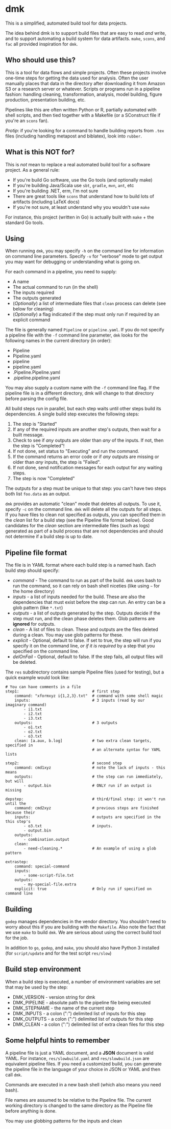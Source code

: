 # dmk

This is a simplified, automated build tool for data projects.

The idea behind dmk is to support build files that are easy to read *and*
write, and to support automating a build system for data artifacts. `make`,
`scons`, and `fac` all provided inspiration for `dmk`.

## Who should use this?

This is a tool for data flows and simple projects. Often these projects
involve one-time steps for getting the data used for analysis. Often the user
manually places that data in the directory after downloading it from Amazon S3
or a research server or whatever. Scripts or programs run in a pipeline
fashion: handling cleaning, transformation, analysis, model building,
figure production, presentation building, etc.

Pipelines like this are often written Python or R, partially automated with
shell scripts, and then tied together with a Makefile (or a SConstruct file if
you're an `scons` fan).

*Protip*: if you're looking for a command to handle building reports from `.tex`
files (including handling metapost and biblatex), look into `rubber`.

## What is this NOT for?

This is *not* mean to replace a real automated build tool for a software
project. As a general rule:

* If you're build Go software, use the Go tools (and optionally make)
* If you're building Java/Scala use `sbt`, `gradle`, `mvn`, `ant`, etc
* If you're building .NET, erm, I'm not sure
* There are great tools like `scons` that understand how to build lots of artifacts (including LaTeX docs)
* If you're not sure, at least understand why you wouldn't use `make`

For instance, this project (written in Go) is actually built with `make` + the
standard Go tools.

## Using

When running `dmk`, you may specify `-h` on the command line for information
on command line parameters. Specify `-v` for "verbose" mode to get output you
may want for debugging or understanding what is going on.

For each command in a pipeline, you need to supply:

* A name
* The actual command to run (in the shell)
* The inputs required
* The outputs generated
* (*Optionally*) a list of intermediate files that `clean` process can delete
  (see below for cleaning)
* (*Optionally*) a flag indicated if the step must only run if required by an
  explicit command

The file is generally named `Pipeline` or `pipeline.yaml`. If you do not
specify a pipeline file with the `-f` command line parameter, `dmk` looks for
the following names in the current directory (in order):

* Pipeline
* Pipeline.yaml
* pipeline
* pipeline.yaml
* .Pipeline.Pipeline.yaml
* .pipeline.pipeline.yaml

You may also supply a custom name with the `-f` command line flag. If the
pipeline file is in a different directory, dmk will change to that directory
before parsing the config file.

All build steps run in parallel, but each step waits until other steps build
its dependencies. A single build step executes the following steps:

1. The step is "Started"
2. If any of the required inputs are another step's outputs, then wait for a built message.
3. Check to see if *any* outputs are older than *any* of the inputs. If not, then the step is "Completed"!
4. If not done, set status to "Executing" and run the command.
5. If the command returns an error code or if *any* outputs are missing or older than *any* inputs, the step is "Failed".
6. If not done, send notification messages for each output for any waiting steps.
7. The step is now "Completed"

The outputs for a step must be unique to that step: you can't have two steps
both list `foo.data` as an output.

`dmk` provides an automatic "clean" mode that deletes all outputs. To use it,
specify `-c` on the command line. `dmk` will delete all the outputs for all
steps. If you have files to clean not specified as outputs, you can specified
them in the _clean_ list for a build step (see the Pipeline file format
below). Good candidates for the _clean_ section are intermediate files (such
as logs) generated as part of a build process that are not dependencies and
should not determine if a build step is up to date.

## Pipeline file format

The file is in YAML format where each build step is a named hash. Each build
step should specify:

* _command_ - The command to run as part of the build. `dmk` uses bash to run
  the command, so it can rely on bash shell niceties (like using `~` for the
  home directory)
* _inputs_ - a list of inputs needed for the build. These are also the
  dependencies that must exist before the step can run. An entry can be a
  glob pattern (like `*.txt`)
* _outputs_ - a list of outputs generated by the step. Outputs decide if the
  step must run, and the clean phase deletes them. Glob patterns are
  **ignored** for outputs.
* _clean_ - A list of files to clean. These and outputs are the files deleted
  during a clean. You may use glob patterns for these.
* _explicit_ - Optional, default to false. If set to true, the step will
  run if you specify it on the command line, _or if it is required_ by a step
  that you specified on the command line.
* _delOnFail_ - Optional, default to false. If the step fails, all output files
  will be deleted.

The `res` subdirectory contains sample Pipeline files (used for testing), but
a quick example would look like:

````
# You can have comments in a file
step1:                                # first step
    command: "xformxyz i{1,2,3}.txt"  # command with some shell magic
    inputs:                           # 3 inputs (read by our imaginary command)
        - i1.txt                  
        - i2.txt
        - i3.txt
    outputs:                          # 3 outputs
        - o1.txt
        - o2.txt
        - o3.txt
    clean: [a.aux, b.log]             # two extra clean targets, specified in
                                      # an alternate syntax for YAML lists

step2:                                # second step
    command: cmd1xyz                  # note the lack of inputs - this means
    outputs:                          # the step can run immediately, but will
        - output.bin                  # ONLY run if an output is missing

depstep:                              # third/final step: it won't run until the
    command: cmd2xyz                  # previous steps are finished because their
    inputs:                           # outputs are specified in the this step's
        - o3.txt                      # inputs.
        - output.bin
    outputs:
        - combination.output
    clean:
        - need-cleaning.*             # An example of using a glob pattern

extrastep:
    command: special-command
    inputs:
        - some-script-file.txt
    outputs:
        - my-special-file.extra
    explicit: true                    # Only run if specified on command line
````

## Building

`godep` manages dependencies in the vendor directory. You shouldn't need to
worry about this if you are building with the `Makefile`. Also note the
fact that we use `make` to build `dmk`. We are serious about using the correct
build tool for the job.

In addition to `go`, `godep`, and `make`, you should also have Python 3
installed (for `script/update` and for the test script `res/slow`)

## Build step environment

When a build step is executed, a number of environment variables are set that
may be used by the step:

* DMK_VERSION - version string for dmk
* DMK_PIPELINE - absolute path to the pipeline file being executed
* DMK_STEPNAME - the name of the current step
* DMK_INPUTS - a colon (":") delimited list of inputs for this step
* DMK_OUTPUTS - a colon (":") delimited list of outputs for this step
* DMK_CLEAN - a colon (":") delimited list of extra clean files for this step

## Some helpful hints to remember

A pipeline file is just a YAML document, and a **JSON** document is valid YAML.
For instance, `res/slowbuild.yaml` and `res/slowbuild.json` are equivalent
pipeline files. If you need a customized build, you can generate the pipeline
file in the language of your choice in JSON or YAML and then call `dmk`.

Commands are executed in a new bash shell (which also means you need bash).

File names are assumed to be relative to the Pipeline file. The current working
directory is changed to the same directory as the Pipeline file before anything
is done.

You may use globbing patterns for the inputs and clean

